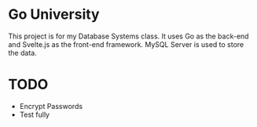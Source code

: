# Go University

This project is for my Database Systems class. It uses Go as the back-end and Svelte.js as the front-end framework. MySQL Server is used to store the data.

# TODO

- Encrypt Passwords
- Test fully